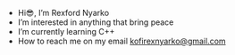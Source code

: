 -  Hi😎, I’m Rexford Nyarko
-  I’m interested in anything that bring peace
-  I’m currently learning C++
-  How to reach me on my email
    kofirexnyarko@gmail.com

<!---
rexyy18/rexyy18 is a ✨ special ✨ repository because its `README.md` (this file) appears on your GitHub profile.
You can click the Preview link to take a look at your changes.
--->
